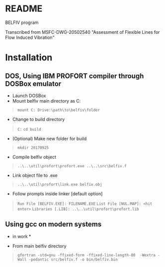 # README

BELFIV program

Transcribed from MSFC-DWG-20502540
"Assessment of Flexible Lines for Flow Induced Vibration"

# Installation

## DOS, Using IBM PROFORT compiler through DOSBox emulator
- Launch DOSBox
- Mount belfiv main directory as C:
> `mount C: Drive:\path\to\belfiv\folder`

- Change to build directory
> `C:`
> `cd build`

- (Optional) Make new folder for build
> `mkdir 20170925`

- Compile belfiv object
> `..\..\util\profort\profort.exe ..\..\src\belfiv.f`

- Link object file to .exe 
> `..\..\util\profort\link.exe belfiv.obj`

- Follow prompts inside linker [default option]
> `Run File [BELFIV.EXE]: FILENAME.EXE`
> `List File [NUL.MAP]: <hit enter>`
> `Libraries [.LIB]: ..\..\util\profort\profort.lib`

## Using gcc on modern systems
* in work *
- From main belfiv directory
> `gfortran -std=gnu -ffixed-form -ffixed-line-length-80  -Wextra -Wall -pedantic src/belfiv.f -o bin/belfiv.bin`